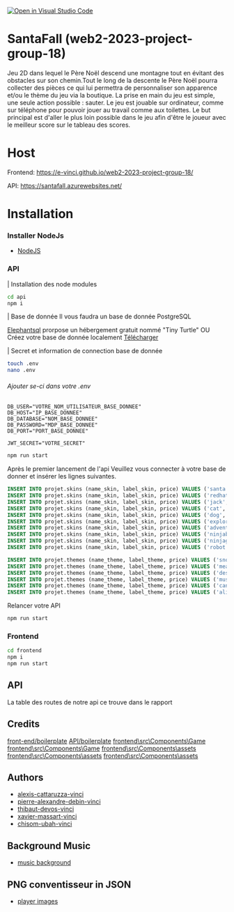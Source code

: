 [![Open in Visual Studio Code](https://classroom.github.com/assets/open-in-vscode-718a45dd9cf7e7f842a935f5ebbe5719a5e09af4491e668f4dbf3b35d5cca122.svg)](https://classroom.github.com/online_ide?assignment_repo_id=12368739&assignment_repo_type=AssignmentRepo)

# SantaFall (web2-2023-project-group-18)

Jeu 2D dans lequel le Père Noël descend une montagne tout en évitant des obstacles sur son chemin.Tout le long de la descente le Père Noël pourra collecter des pièces ce qui lui permettra de personnaliser son apparence et/ou le thème du jeu via la boutique. La prise en main du jeu est simple, une seule action possible : sauter. Le jeu est jouable sur ordinateur, comme sur téléphone pour pouvoir jouer au travail comme aux toilettes. Le but principal est d'aller le plus loin possible dans le jeu afin d'être le joueur avec le meilleur score sur le tableau des scores.

# Host

Frontend: https://e-vinci.github.io/web2-2023-project-group-18/   

API: https://santafall.azurewebsites.net/

# Installation

### Installer NodeJs
- [NodeJS](https://nodejs.org/en)


### API
| Installation des node modules
```bash
cd api
npm i
```

| Base de donnée
Il vous faudra un  base de donnée PostgreSQL

[Elephantsql](https://www.elephantsql.com/) prorpose un hébergement gratuit nommé "Tiny Turtle"
OU 
Créez votre base de donnée localement [Télécharger](https://www.postgresql.org/download/)

| Secret et information de connection base de donnée
```bash
touch .env
nano .env
```
###### Ajouter se-ci dans votre .env
```
DB_USER="VOTRE_NOM_UTILISATEUR_BASE_DONNEE"
DB_HOST="IP_BASE_DONNEE"
DB_DATABASE="NOM_BASE_DONNEE"
DB_PASSWORD="MDP_BASE_DONNEE"
DB_PORT="PORT_BASE_DONNEE"

JWT_SECRET="VOTRE_SECRET"
```

```bash
npm run start
```

Après le premier lancement de l'api
Veuillez vous connecter à votre base de donner et insérer les lignes suivantes.

```SQL
INSERT INTO projet.skins (name_skin, label_skin, price) VALUES ('santa', 'Santa', 0);
INSERT INTO projet.skins (name_skin, label_skin, price) VALUES ('redhat', 'Red Hat', 100);
INSERT INTO projet.skins (name_skin, label_skin, price) VALUES ('jack', 'Jack', 250);
INSERT INTO projet.skins (name_skin, label_skin, price) VALUES ('cat', 'Cat', 500);
INSERT INTO projet.skins (name_skin, label_skin, price) VALUES ('dog', 'Dog', 750);
INSERT INTO projet.skins (name_skin, label_skin, price) VALUES ('explorer', 'Explorer', 1000);
INSERT INTO projet.skins (name_skin, label_skin, price) VALUES ('adventurer', 'Adventurer', 1500);
INSERT INTO projet.skins (name_skin, label_skin, price) VALUES ('ninjaboy', 'Ninja Boy', 2000);
INSERT INTO projet.skins (name_skin, label_skin, price) VALUES ('ninjagirl', 'Ninja Girl', 2500);
INSERT INTO projet.skins (name_skin, label_skin, price) VALUES ('robot', 'Robot', 5000);

INSERT INTO projet.themes (name_theme, label_theme, price) VALUES ('snow', 'Snow', 0);
INSERT INTO projet.themes (name_theme, label_theme, price) VALUES ('meadow', 'Meadow', 250);
INSERT INTO projet.themes (name_theme, label_theme, price) VALUES ('desert', 'Desert', 500);
INSERT INTO projet.themes (name_theme, label_theme, price) VALUES ('mushroom', 'Mushroom', 1000);
INSERT INTO projet.themes (name_theme, label_theme, price) VALUES ('candy', 'Candy', 2500);
INSERT INTO projet.themes (name_theme, label_theme, price) VALUES ('alien', 'Alien',  5000);
```

Relancer votre API
```bash
npm run start
```


### Frontend
```bash
cd frontend
npm i
npm run start
```


## API 
La table des routes de notre api ce trouve dans le rapport 


## Credits

[front-end/boilerplate](https://github.com/e-vinci/js-phaser-boilerplate)
[API/boilerplate](https://github.com/e-vinci/jwt-api-boilerplate)
[frontend\src\Components\Game](https://www.emanueleferonato.com/)
[frontend\src\Components\Game](https://mourner.github.io/simplify-js/)
[frontend\src\Components\assets](https://craftpix.net/)
[frontend\src\Components\assets](https://pzuh.itch.io/)
[frontend\src\Components\assets](https://kenney.nl/assets/platformer-art-deluxe)


## Authors


- [alexis-cattaruzza-vinci](https://github.com/alexis-cattaruzza-vinci)
- [pierre-alexandre-debin-vinci](https://github.com/Padami-9)
- [thibaut-devos-vinci](https://github.com/thibaut-devos-vinci)
- [xavier-massart-vinci](https://github.com/xavier-massart-vinci)
- [chisom-ubah-vinci](https://github.com/Willom125)


## Background Music

- [music background](https://www.youtube.com/watch?v=PUJdZJIrXKw&list=PLWxfclyGJ0RHgpDQT_gS5v5GMy1Ol9d3B)

## PNG conventisseur in JSON

- [player images](https://www.codeandweb.com/texturepacker)
